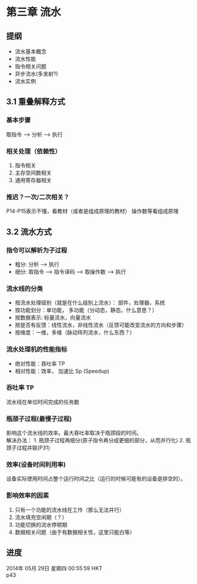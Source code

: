第三章 流水
========================

提纲
------------
* 流水基本概念
* 流水性能
* 指令相关问题
* 异步流水(多发射?)
* 流水实例

3.1 重叠解释方式
-----------------------

### 基本步骤
取指令 --> 分析 --> 执行

### 相关处理（依赖性）
1. 指令相关
2. 主存空间数相关
3. 通用寄存器相关

### 推迟？一次/二次相关？
P14-P15表示不懂，看教材（或者是组成原理的教材）
操作数等看组成原理

3.2 流水方式
-----------------------

### 指令可以解析为子过程
* 粗分: 分析 --> 执行
* 细分: 取指令 --> 指令译码 --> 取操作数 --> 执行

### 流水线的分类
* 按流水处理级别（就是在什么级别上流水）： 部件，处理器，系统
* 按功能划分：单功能， 多功能（分动态，静态。什么意思？）
* 按数据表示: 标量流水，向量流水
* 按是否有反馈：线性流水，非线性流水（反馈可能改变流水的方向和步骤）
* 按维度：一维，多维（脉动阵列流水，什么东西？）

### 流水处理机的性能指标
* 绝对性能：吞吐率 TP
* 相对性能：效率， 加速比 Sp (Speedup)

### 吞吐率 TP
流水线在单位时间完成的任务数

### 瓶颈子过程(最慢子过程)
影响这个流水线的效率。最大吞吐率取决于瓶颈段的时间。  
解决办法：
	1. 瓶颈子过程再细分(原子指令再分成更细的部分，从而并行化)
	2. 瓶颈子过程并联(P31)

### 效率(设备时间利用率)
设备实际使用时间占整个运行时间之比（运行的时候可能有的设备是排空的）。

### 影响效率的因素
1. 只有一个功能的流水线在工作（那么无法并行）
2. 流水填充空闲期（？）
3. 功能切换的流水停顿期
4. 数据相关问题（由于有数据相关性，这里只能白等）


进度
-------------------------------
2014年 05月 29日 星期四 00:55:59 HKT  
p43  
